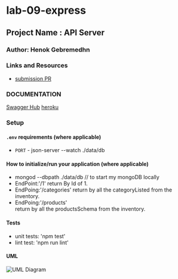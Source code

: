 # lab-09-express

## Project Name : API Server

### Author: Henok Gebremedhn

### Links and Resources

- [submission PR]()

### DOCUMENTATION

[Swagger Hub](http://localhost:3000/api-docs)
[heroku]()

### Setup

#### `.env` requirements (where applicable)

- `PORT` - json-server --watch ./data/db

#### How to initialize/run your application (where applicable)

- mongod --dbpath ./data/db // to start my mongoDB locally
- EndPoint:'/1'
  return By Id of 1.
- EndPoing:'/categories'
  return by all the categoryListed from the inventory.
- EndPoing:'/products'  
   return by all the productsSchema from the inventory.

#### Tests

- unit tests: 'npm test'
- lint test: 'npm run lint'

#### UML

![UML Diagram]()
